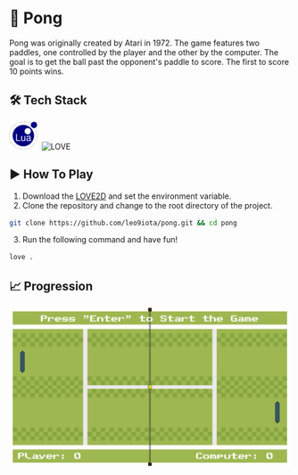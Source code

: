 # 🏓 Pong

Pong was originally created by Atari in 1972. The game features two paddles, one controlled by the player and the other by the computer. The goal is to get the ball past the opponent's paddle to score. The first to score 10 points wins.

## 🛠️ Tech Stack
<div>
    <img src="https://github.com/devicons/devicon/blob/master/icons/lua/lua-original-wordmark.svg" title="Lua" alt="Lua" width="50" height="50"/>&nbsp;
    <img src="https://love2d.org/favicon.ico" title="LOVE" alt="LOVE" width="50" height="50"/>&nbsp;
<div>

## ▶️ How To Play

1. Download the [LOVE2D](https://love2d.org/) and set the environment variable.
2. Clone the repository and change to the root directory of the project.

```sh
git clone https://github.com/leo9iota/pong.git && cd pong
```

3. Run the following command and have fun!

```sh
love .
```

## 📈 Progression

![Pong Version 1](images/pong-version-1.png)
